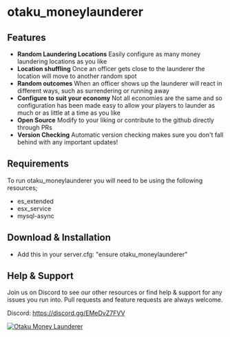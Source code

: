 # otaku_moneylaunderer
## Features

- **Random Laundering Locations**
Easily configure as many money laundering locations as you like
- **Location shuffling**
Once an officer gets close to the launderer the location will move to another random spot
- **Random outcomes**
When an officer shows up the launderer will react in different ways, such as surrendering or running away
- **Configure to suit your economy**
Not all economies are the same and so configuration has been made easy to allow your players to launder as much or as little at a time as you like
- **Open Source**
Modify to your liking or contribute to the github directly through PRs
- **Version Checking**
Automatic version checking makes sure you don't fall behind with any important updates!

## Requirements

To run otaku_moneylaunderer you will need to be using the following resources;

- es_extended
- esx_service
- mysql-async

## Download & Installation

- Add this in your server.cfg: "ensure otaku_moneylaunderer"

## Help & Support

Join us on Discord to see our other resources or find help & support for any issues you run into.
Pull requests and feature requests are always welcome.

Discord: https://discord.gg/EMeDvZ7FVV

[![Otaku Money Launderer](https://i.imgur.com/8HUdiHT.png)](https://youtu.be/l0eTDUXfxB8 "Otaku Money Launderer")
